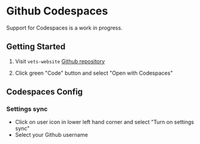 # Github Codespaces

Support for Codespaces is a work in progress. 


## Getting Started

1. Visit `vets-website` [Github repository](https://github.com/department-of-veterans-affairs/vets-website)

1. Click green "Code" button and select "Open with Codespaces"



## Codespaces Config

### Settings sync

- Click on user icon in lower left hand corner and select "Turn on settings sync"
- Select your Github username
